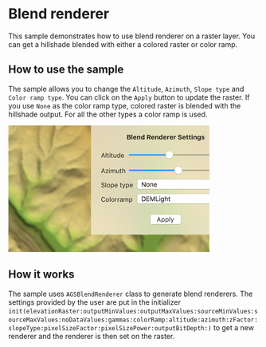 # Blend renderer

This sample demonstrates how to use blend renderer on a raster layer. You can get a hillshade blended with either a colored raster or color ramp.

## How to use the sample

The sample allows you to change the `Altitude`, `Azimuth`, `Slope type` and `Color ramp type`. You can click on the `Apply` button to update the raster. If you use `None` as the color ramp type, colored raster is blended with the hillshade output. For all the other types a color ramp is used.

![](image1.png)

## How it works

The sample uses `AGSBlendRenderer` class to generate blend renderers. The settings provided by the user are put in the initializer `init(elevationRaster:outputMinValues:outputMaxValues:sourceMinValues:sourceMaxValues:noDataValues:gammas:colorRamp:altitude:azimuth:zFactor:slopeType:pixelSizeFactor:pixelSizePower:outputBitDepth:)` to get a new renderer and the renderer is then set on the raster.



